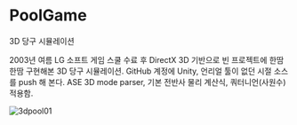 # PoolGame
3D 당구 시뮬레이션

2003년 여름 LG 소프트 게임 스쿨 수료 후 DirectX 3D 기반으로 빈 프로젝트에 한땀 한땀 구현해본 3D 당구 시뮬레이션.
GitHub 계정에 Unity, 언리얼 툴이 없던 시절 소스를 push 해 본다.
ASE 3D mode parser, 기본 전반사 물리 계산식, 쿼터니언(사원수) 적용함.

![3dpool01](https://github.com/user-attachments/assets/0b45c0c6-d240-4dc2-897e-ac92086b004e)
